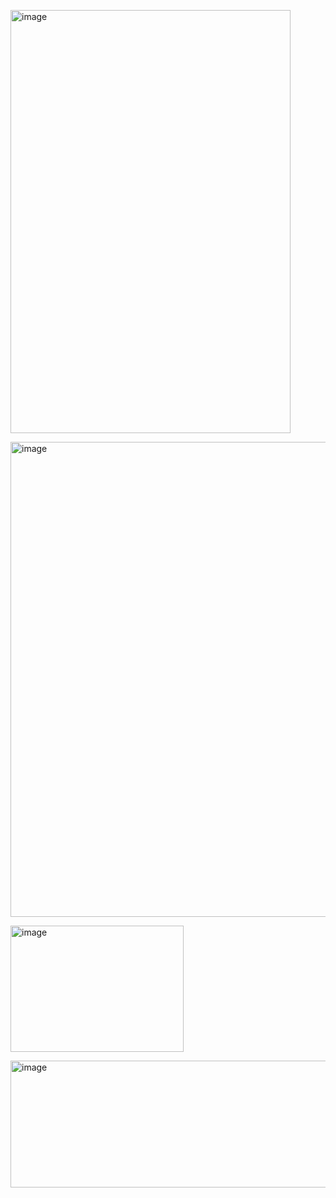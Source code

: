 <img width="448" height="677" alt="image" src="https://github.com/user-attachments/assets/f20d504c-4e6c-41ee-a918-a9e0c1611e56" /></br>


<img width="534" height="760" alt="image" src="https://github.com/user-attachments/assets/d5824f0e-e20a-42f4-a6e7-c0b680c3e88b" /></br>

<img width="277" height="202" alt="image" src="https://github.com/user-attachments/assets/50e58728-b01a-4721-a2e1-2ef6dc441e42" /></br>

<img width="793" height="203" alt="image" src="https://github.com/user-attachments/assets/47c46f9e-13e4-4f23-b73b-dc217c46aed9" /></br>



